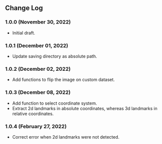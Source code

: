 ## Change Log
### 1.0.0 (November 30, 2022)
- Initial draft.

### 1.0.1 (December 01, 2022)
- Update saving directory as absolute path.

### 1.0.2 (December 02, 2022)
- Add functions to flip the image on custom dataset.

### 1.0.3 (December 08, 2022)
- Add function to select coordinate system.
- Extract 2d landmarks in absolute coordinates, whereas 3d landmarks in relative coordinates.

### 1.0.4 (February 27, 2022)
- Correct error when 2d landmarks were not detected. 